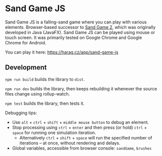 # Sand Game JS

Sand Game JS is a falling-sand game where you can play with various elements.
Browser-based successor to [Sand Game 2](https://github.com/Hartrik/Sand-Game-2), which was originally developed in Java (JavaFX).
Sand Game JS can be played using mouse or touch screen.
It was primarily tested on Google Chrome and Google Chrome for Android.

You can play it here: https://harag.cz/app/sand-game-js


## Development

`npm run build` builds the library to `dist`.

`npm run dev` builds the library, then keeps rebuilding it whenever the source files change using rollup-watch.

`npm test` builds the library, then tests it.

Debugging tips:
- Use `alt` + `ctrl` + `shift` + `middle mouse button` to debug an element.
- Stop processing using `ctrl` + `enter` and then press (or hold) `ctrl` + `space` for running one simulation iteration.
    - Alternatively `ctrl` + `shift` + `space` will run the specified number of iterations – at once, without rendering and delays.
- Global variables, accessible from browser console: `sandGame`, `brushes`
